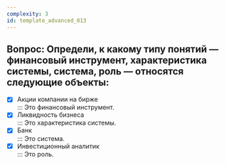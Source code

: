 ```yaml
---
complexity: 3
id: template_advanced_013
---
```

## Вопрос: Определи, к какому типу понятий — финансовый инструмент, характеристика системы, система, роль — относятся следующие объекты:

- [x] Акции компании на бирже  
  ::: Это финансовый инструмент.  
- [x] Ликвидность бизнеса  
  ::: Это характеристика системы.  
- [x] Банк  
  ::: Это система.  
- [x] Инвестиционный аналитик  
  ::: Это роль.